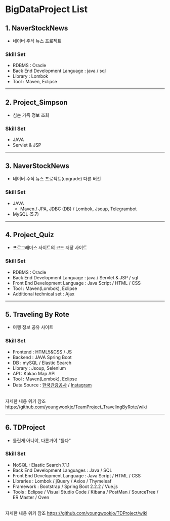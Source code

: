 # BigDataProject List


## 1. NaverStockNews
 * 네이버 주식 뉴스 프로젝트
 
### Skill Set
* RDBMS : Oracle  
* Back End Development Language : java / sql   
* Library : Lombok  
* Tool : Maven, Eclipse  
---------------------------------------------------------------------------
## 2. Project_Simpson
 * 심슨 가족 정보 조회
 
### Skill Set
* JAVA
* Servlet & JSP  
---------------------------------------------------------------------------
## 3. NaverStockNews
 * 네이버 주식 뉴스 프로젝트(upgrade) 다른 버전
 
### Skill Set
* JAVA
  * Maven / JPA, JDBC (DB) / Lombok, Jsoup, Telegrambot
* MySQL (5.7)
----------------------------------------------------------------------------
## 4. Project_Quiz
  * 프로그래머스 사이트의 코드 저장 사이트
  
### Skill Set
  * RDBMS : Oracle  
  * Back End Development Language : java / Servlet & JSP / sql   
  * Front End Development Language : Java Script / HTML / CSS  
  * Tool : Maven(Lombok), Eclipse  
  * Additional technical set : Ajax  
------------------------------------------------------------------------------
## 5. Traveling By Rote
  * 여행 정보 공유 사이트


### Skill Set
   * Frontend : HTML5&CSS / JS
   * Backend : JAVA Spring Boot
   * DB : mySQL / Elastic Search
   * Library : Jsoup, Selenium
   * API : Kakao Map API
   * Tool : Maven(Lombok), Eclipse  
   * Data Source : [한국관광공사](http://data.visitkorea.or.kr/linked_open_data) / [Instagram](https://www.instagram.com/?hl=ko)
   
   <br>자세한 내용 위키 참조 <https://github.com/youngwookjo/TeamProject_TravelingByRote/wiki>

-----------------------------------------------------------------------------------
## 6. TDProject 
  * 틀린게 아니야, 다른거야 "틀다"

 
### Skill Set
   * NoSQL : Elastic Search 7.1.1 
   * Back End Development Languages : Java / SQL
   * Front End Development Language : Java Script / HTML / CSS
   * Libraries : Lombok / jQuery / Axios / Thymeleaf
   * Framework : Bootstrap / Spring Boot 2.2.2 / Vue.js
   * Tools : Eclipse / Visual Studio Code / Kibana / PostMan / SourceTree / ER Master / Oven
   
   <br>자세한 내용 위키 참조 <https://github.com/youngwookjo/TDProject/wiki>
